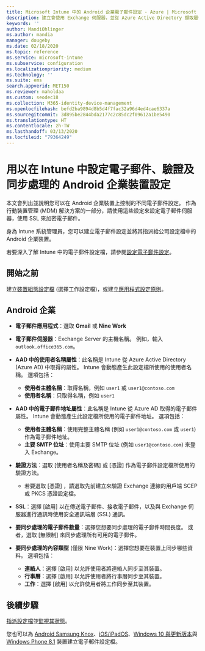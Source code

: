```yaml
---
title: Microsoft Intune 中的 Android 企業電子郵件設定 - Azure | Microsoft Docs
description: 建立會使用 Exchange 伺服器，並從 Azure Active Directory 擷取屬性的裝置設定電子郵件設定檔。 使用 Microsoft Intune 在 Android 公司設定檔裝置上啟用 SSL 或 SMIME、使用憑證或使用者名稱/密碼來驗證使用者，以及同步處理電子郵件和排程。
keywords: ''
author: MandiOhlinger
ms.author: mandia
manager: dougeby
ms.date: 02/18/2020
ms.topic: reference
ms.service: microsoft-intune
ms.subservice: configuration
ms.localizationpriority: medium
ms.technology: ''
ms.suite: ems
search.appverid: MET150
ms.reviewer: maholdaa
ms.custom: seodec18
ms.collection: M365-identity-device-management
ms.openlocfilehash: befd2ba9894d8b5d4f7fac32a96d4ed4cae6337a
ms.sourcegitcommit: 3d895be2844bda2177c2c85dc2f09612a1be5490
ms.translationtype: HT
ms.contentlocale: zh-TW
ms.lasthandoff: 03/13/2020
ms.locfileid: "79364249"
---
```

# <a name="android-enterprise-device-settings-to-configure-email-authentication-and-synchronization-in-intune"></a>用以在 Intune 中設定電子郵件、驗證及同步處理的 Android 企業裝置設定



本文會列出並說明您可以在 Android 企業裝置上控制的不同電子郵件設定。 作為行動裝置管理 (MDM) 解決方案的一部分，請使用這些設定來設定電子郵件伺服器，使用 SSL 來加密電子郵件。

身為 Intune 系統管理員，您可以建立電子郵件設定並將其指派給公司設定檔中的 Android 企業裝置。

若要深入了解 Intune 中的電子郵件設定檔，請參閱[設定電子郵件設定](email-settings-configure.md)。

## <a name="before-you-begin"></a>開始之前

建立[裝置組態設定檔](email-settings-configure.md#create-a-device-profile) (選擇工作設定檔)，或建立[應用程式設定原則](../apps/app-configuration-policies-use-android.md)。

## <a name="android-enterprise"></a>Android 企業

- **電子郵件應用程式**：選取 **Gmail** 或 **Nine Work**
- **電子郵件伺服器**：Exchange Server 的主機名稱。 例如，輸入 `outlook.office365.com`。
- **AAD 中的使用者名稱屬性**：此名稱是 Intune 從 Azure Active Directory (Azure AD) 中取得的屬性。 Intune 會動態產生此設定檔所使用的使用者名稱。 選項包括：

  - **使用者主體名稱**：取得名稱，例如 `user1` 或 `user1@contoso.com`
  - **使用者名稱**：只取得名稱，例如 `user1`

- **AAD 中的電子郵件地址屬性**：此名稱是 Intune 從 Azure AD 取得的電子郵件屬性。 Intune 會動態產生此設定檔所使用的電子郵件地址。 選項包括：
  - **使用者主體名稱**：使用完整主體名稱 (例如 `user1@contoso.com` 或 `user1`) 作為電子郵件地址。
  - **主要 SMTP 位址**：使用主要 SMTP 位址 (例如 `user1@contoso.com`) 來登入 Exchange。

- **驗證方法**：選取 [使用者名稱及密碼]  或 [憑證]  作為電子郵件設定檔所使用的驗證方法。
  - 若要選取 [憑證]  ，請選取先前建立來驗證 Exchange 連線的用戶端 SCEP 或 PKCS 憑證設定檔。
- **SSL**：選擇 [啟用]  以在傳送電子郵件、接收電子郵件，以及與 Exchange 伺服器進行通訊時使用安全通訊端層 (SSL) 通訊。
- **要同步處理的電子郵件數量**：選擇您想要同步處理的電子郵件時間長度。 或者，選取 [無限制]  來同步處理所有可用的電子郵件。
- **要同步處理的內容類型** (僅限 Nine Work)：選擇您想要在裝置上同步哪些資料。 選項包括：
  - **連絡人**：選擇 [啟用]  以允許使用者將連絡人同步至其裝置。
  - **行事曆**：選擇 [啟用]  以允許使用者將行事曆同步至其裝置。
  - **工作**：選擇 [啟用]  以允許使用者將工作同步至其裝置。

## <a name="next-steps"></a>後續步驟

[指派設定檔](device-profile-assign.md)並[監視其狀態](device-profile-monitor.md)。

您也可以為 [Android Samsung Knox](email-settings-android.md)、[iOS/iPadOS](email-settings-ios.md)、[Windows 10 與更新版本](email-settings-windows-10.md)與 [Windows Phone 8.1](email-settings-windows-phone-8-1.md) 裝置建立電子郵件設定檔。
